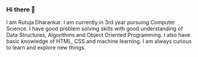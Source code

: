 ### Hi there 👋
I am Rutuja Dharankar. I am currently in 3rd year pursuing Computer Science. I have good problem solving skills with good understanding of Data Structures, Algorithms and Object Oriented Programming. I also have basic knowledge of HTML, CSS and machine learning. I am always curious to learn and explore new things.


<!--
**rutuja-d/rutuja-d** is a ✨ _special_ ✨ repository because its `README.md` (this file) appears on your GitHub profile.

Here are some ideas to get you started:

- 🔭 I’m currently working on 
- 🌱 I’m currently learning ...
- 👯 I’m looking to collaborate on ...
- 🤔 I’m looking for help with ...
- 💬 Ask me about ...
- 📫 How to reach me: ...
- 😄 Pronouns: ...
- ⚡ Fun fact: ...
-->
